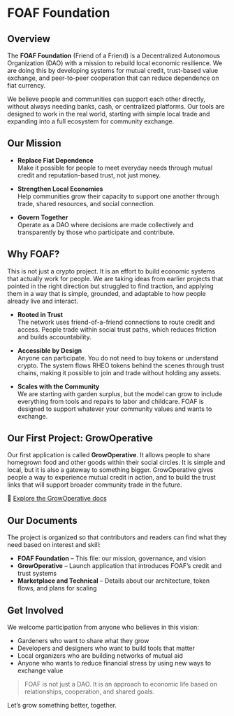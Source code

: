 # FOAF Foundation

## Overview

The **FOAF Foundation** (Friend of a Friend) is a Decentralized Autonomous Organization (DAO) with a mission to rebuild local economic resilience. We are doing this by developing systems for mutual credit, trust-based value exchange, and peer-to-peer cooperation that can reduce dependence on fiat currency.

We believe people and communities can support each other directly, without always needing banks, cash, or centralized platforms. Our tools are designed to work in the real world, starting with simple local trade and expanding into a full ecosystem for community exchange.

## Our Mission

- **Replace Fiat Dependence**  
  Make it possible for people to meet everyday needs through mutual credit and reputation-based trust, not just money.

- **Strengthen Local Economies**  
  Help communities grow their capacity to support one another through trade, shared resources, and social connection.

- **Govern Together**  
  Operate as a DAO where decisions are made collectively and transparently by those who participate and contribute.

## Why FOAF?

This is not just a crypto project. It is an effort to build economic systems that actually work for people. We are taking ideas from earlier projects that pointed in the right direction but struggled to find traction, and applying them in a way that is simple, grounded, and adaptable to how people already live and interact.

- **Rooted in Trust**  
  The network uses friend-of-a-friend connections to route credit and access. People trade within social trust paths, which reduces friction and builds accountability.

- **Accessible by Design**  
  Anyone can participate. You do not need to buy tokens or understand crypto. The system flows RHEO tokens behind the scenes through trust chains, making it possible to join and trade without holding any assets.

- **Scales with the Community**  
  We are starting with garden surplus, but the model can grow to include everything from tools and repairs to labor and childcare. FOAF is designed to support whatever your community values and wants to exchange.

## Our First Project: GrowOperative

Our first application is called **GrowOperative**. It allows people to share homegrown food and other goods within their social circles. It is simple and local, but it is also a gateway to something bigger. GrowOperative gives people a way to experience mutual credit in action, and to build the trust links that will support broader community trade in the future.

📂 [Explore the GrowOperative docs](./growoperative/)

## Our Documents

The project is organized so that contributors and readers can find what they need based on interest and skill:

- **FOAF Foundation** – This file: our mission, governance, and vision
- **GrowOperative** – Launch application that introduces FOAF’s credit and trust systems
- **Marketplace and Technical** – Details about our architecture, token flows, and plans for scaling

## Get Involved

We welcome participation from anyone who believes in this vision:

- Gardeners who want to share what they grow
- Developers and designers who want to build tools that matter
- Local organizers who are building networks of mutual aid
- Anyone who wants to reduce financial stress by using new ways to exchange value

> FOAF is not just a DAO. It is an approach to economic life based on relationships, cooperation, and shared goals.

Let’s grow something better, together.
